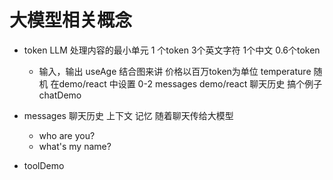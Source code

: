 # 大模型相关概念
- token LLM 处理内容的最小单元
    1 个token 3个英文字符
    1个中文 0.6个token 
    - 输入，输出
    useAge 结合图来讲
    价格以百万token为单位
    temperature 随机  在demo/react 中设置 0-2
    messages demo/react  聊天历史
     搞个例子 chatDemo
-   messages
    聊天历史 上下文 记忆
    随着聊天传给大模型
    - who are you? 
    - what's my name?

- toolDemo